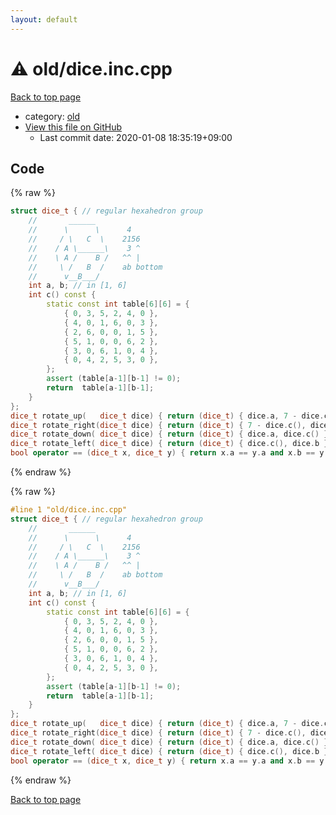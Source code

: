 ```yaml
---
layout: default
---
```


<!-- mathjax config similar to math.stackexchange -->
<script type="text/javascript" async
  src="https://cdnjs.cloudflare.com/ajax/libs/mathjax/2.7.5/MathJax.js?config=TeX-MML-AM_CHTML">
</script>
<script type="text/x-mathjax-config">
  MathJax.Hub.Config({
    TeX: { equationNumbers: { autoNumber: "AMS" }},
    tex2jax: {
      inlineMath: [ ['$','$'] ],
      processEscapes: true
    },
    "HTML-CSS": { matchFontHeight: false },
    displayAlign: "left",
    displayIndent: "2em"
  });
</script>

<script type="text/javascript" src="https://cdnjs.cloudflare.com/ajax/libs/jquery/3.4.1/jquery.min.js"></script>
<script src="https://cdn.jsdelivr.net/npm/jquery-balloon-js@1.1.2/jquery.balloon.min.js" integrity="sha256-ZEYs9VrgAeNuPvs15E39OsyOJaIkXEEt10fzxJ20+2I=" crossorigin="anonymous"></script>
<script type="text/javascript" src="../../assets/js/copy-button.js"></script>
<link rel="stylesheet" href="../../assets/css/copy-button.css" />


# :warning: old/dice.inc.cpp

<a href="../../index.html">Back to top page</a>

* category: <a href="../../index.html#149603e6c03516362a8da23f624db945">old</a>
* <a href="{{ site.github.repository_url }}/blob/master/old/dice.inc.cpp">View this file on GitHub</a>
    - Last commit date: 2020-01-08 18:35:19+09:00




## Code

<a id="unbundled"></a>
{% raw %}
```cpp
struct dice_t { // regular hexahedron group
    //       ______
    //      \      \      4
    //     / \   C  \    2156
    //    / A \______\    3 ^
    //    \ A /    B /   ^^ |
    //     \ /   B  /    ab bottom
    //      v__B___/
    int a, b; // in [1, 6]
    int c() const {
        static const int table[6][6] = {
            { 0, 3, 5, 2, 4, 0 },
            { 4, 0, 1, 6, 0, 3 },
            { 2, 6, 0, 0, 1, 5 },
            { 5, 1, 0, 0, 6, 2 },
            { 3, 0, 6, 1, 0, 4 },
            { 0, 4, 2, 5, 3, 0 },
        };
        assert (table[a-1][b-1] != 0);
        return  table[a-1][b-1];
    }
};
dice_t rotate_up(   dice_t dice) { return (dice_t) { dice.a, 7 - dice.c() }; }
dice_t rotate_right(dice_t dice) { return (dice_t) { 7 - dice.c(), dice.b }; }
dice_t rotate_down( dice_t dice) { return (dice_t) { dice.a, dice.c() }; }
dice_t rotate_left( dice_t dice) { return (dice_t) { dice.c(), dice.b }; }
bool operator == (dice_t x, dice_t y) { return x.a == y.a and x.b == y.b; }

```
{% endraw %}

<a id="bundled"></a>
{% raw %}
```cpp
#line 1 "old/dice.inc.cpp"
struct dice_t { // regular hexahedron group
    //       ______
    //      \      \      4
    //     / \   C  \    2156
    //    / A \______\    3 ^
    //    \ A /    B /   ^^ |
    //     \ /   B  /    ab bottom
    //      v__B___/
    int a, b; // in [1, 6]
    int c() const {
        static const int table[6][6] = {
            { 0, 3, 5, 2, 4, 0 },
            { 4, 0, 1, 6, 0, 3 },
            { 2, 6, 0, 0, 1, 5 },
            { 5, 1, 0, 0, 6, 2 },
            { 3, 0, 6, 1, 0, 4 },
            { 0, 4, 2, 5, 3, 0 },
        };
        assert (table[a-1][b-1] != 0);
        return  table[a-1][b-1];
    }
};
dice_t rotate_up(   dice_t dice) { return (dice_t) { dice.a, 7 - dice.c() }; }
dice_t rotate_right(dice_t dice) { return (dice_t) { 7 - dice.c(), dice.b }; }
dice_t rotate_down( dice_t dice) { return (dice_t) { dice.a, dice.c() }; }
dice_t rotate_left( dice_t dice) { return (dice_t) { dice.c(), dice.b }; }
bool operator == (dice_t x, dice_t y) { return x.a == y.a and x.b == y.b; }

```
{% endraw %}

<a href="../../index.html">Back to top page</a>

